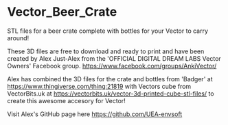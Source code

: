 # Vector_Beer_Crate
STL files for a beer crate complete with bottles for your Vector to carry around!

These 3D files are free to download and ready to print and have been created by Alex Just-Alex from the 'OFFICIAL DIGITAL DREAM LABS Vector Owners' Facebook group.
https://www.facebook.com/groups/AnkiVector/

Alex has combined the 3D files for the crate and bottles from 'Badger' at https://www.thingiverse.com/thing:21819 
with Vectors cube from VectorBits.uk at https://vectorbits.uk/vector-3d-printed-cube-stl-files/ to create this awesome accesory for Vector!

Visit Alex's GitHub page here https://github.com/UEA-envsoft
